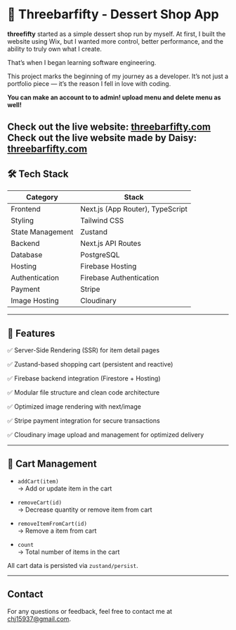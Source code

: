# 🍰 Threebarfifty - Dessert Shop App

**threefifty** started as a simple dessert shop run by myself.
At first, I built the website using Wix, but I wanted more control, better performance, and the ability to truly own what I create.

That’s when I began learning software engineering.

This project marks the beginning of my journey as a developer.
It’s not just a portfolio piece — it’s the reason I fell in love with coding.

**You can make an account to to admin! upload menu and delete menu as well!**

Check out the live website: [threebarfifty.com](https://www.threebarfifty.com)
Check out the live website made by Daisy: [threebarfifty.com](https://three-bar-fifty.firebaseapp.com/)
---


## 🛠️ Tech Stack

| Category        | Stack                                 |
|-----------------|----------------------------------------|
| Frontend        | Next.js (App Router), TypeScript       |
| Styling         | Tailwind CSS                           |
| State Management| Zustand                                |
| Backend         | Next.js API Routes                     |
| Database        | PostgreSQL                     |
| Hosting         | Firebase Hosting                       |
| Authentication  | Firebase Authentication                |
| Payment         | Stripe                                 |
| Image Hosting   | Cloudinary                             |

---


## 🚀 Features

✅ Server-Side Rendering (SSR) for item detail pages

✅ Zustand-based shopping cart (persistent and reactive)

✅ Firebase backend integration (Firestore + Hosting)

✅ Modular file structure and clean code architecture

✅ Optimized image rendering with next/image

✅ Stripe payment integration for secure transactions

✅ Cloudinary image upload and management for optimized delivery

---

## 🛒 Cart Management

- `addCart(item)`  
  → Add or update item in the cart

- `removeCart(id)`  
  → Decrease quantity or remove item from cart

- `removeItemFromCart(id)`  
  → Remove a item from cart

- `count`  
  → Total number of items in the cart


All cart data is persisted via `zustand/persist`.

---



## Contact

For any questions or feedback, feel free to contact me at chj15937@gmail.com.